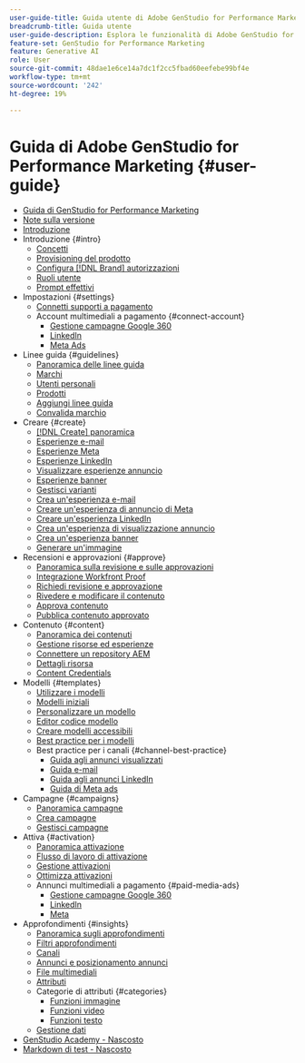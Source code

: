 ```yaml
---
user-guide-title: Guida utente di Adobe GenStudio for Performance Marketing
breadcrumb-title: Guida utente
user-guide-description: Esplora le funzionalità di Adobe GenStudio for Performance Marketing. Scopri come creare rapidamente risorse sul brand, generare varianti e ottimizzare le esperienze.
feature-set: GenStudio for Performance Marketing
feature: Generative AI
role: User
source-git-commit: 48dae1e6ce14a7dc1f2cc5fbad60eefebe99bf4e
workflow-type: tm+mt
source-wordcount: '242'
ht-degree: 19%

---
```



# Guida di Adobe GenStudio for Performance Marketing {#user-guide}

+ [Guida di GenStudio for Performance Marketing](home.md)
+ [Note sulla versione](release-notes.md)
+ [Introduzione](get-started.md)
+ Introduzione {#intro}
   + [Concetti](concepts.md)
   + [Provisioning del prodotto](product-provisioning.md)
   + [Configura [!DNL Brand] autorizzazioni](configure-brand-permissions.md)
   + [Ruoli utente](user-roles.md)
   + [Prompt effettivi](effective-prompts.md)
+ Impostazioni {#settings}
   + [Connetti supporti a pagamento](connectors/connect-channel.md)
   + Account multimediali a pagamento {#connect-account}
      + [Gestione campagne Google 360](connectors/google-cm360.md)
      + [LinkedIn](connectors/linkedin-ads.md)
      + [Meta Ads](connectors/meta-ads.md)
+ Linee guida {#guidelines}
   + [Panoramica delle linee guida](guidelines/overview.md)
   + [Marchi](guidelines/brands.md)
   + [Utenti personali](guidelines/personas.md)
   + [Prodotti](guidelines/products.md)
   + [Aggiungi linee guida](guidelines/add-guidelines.md)
   + [Convalida marchio](guidelines/brand-validation.md)
+ Creare {#create}
   + [[!DNL Create] panoramica](create/overview.md)
   + [Esperienze e-mail](create/email-experiences.md)
   + [Esperienze Meta](create/meta-experiences.md)
   + [Esperienze LinkedIn](create/linkedin-experiences.md)
   + [Visualizzare esperienze annuncio](create/display-ad-experiences.md)
   + [Esperienze banner](create/banner-experiences.md)
   + [Gestisci varianti](create/manage-variants.md)
   + [Crea un&#39;esperienza e-mail](create/create-email-experience.md)
   + [Creare un&#39;esperienza di annuncio di Meta](create/create-meta-ad.md)
   + [Creare un&#39;esperienza LinkedIn](create/create-linkedin.md)
   + [Crea un&#39;esperienza di visualizzazione annuncio](create/create-display-ad.md)
   + [Crea un&#39;esperienza banner](create/create-banner-experience.md)
   + [Generare un&#39;immagine](create/generate-assets.md)
+ Recensioni e approvazioni {#approve}
   + [Panoramica sulla revisione e sulle approvazioni](approvals/overview.md)
   + [Integrazione Workfront Proof](approvals/proof-integration.md)
   + [Richiedi revisione e approvazione](approvals/request-review.md)
   + [Rivedere e modificare il contenuto](approvals/review-and-edit.md)
   + [Approva contenuto](approvals/approve-content.md)
   + [Pubblica contenuto approvato](approvals/publish-content.md)
+ Contenuto {#content}
   + [Panoramica dei contenuti](content/overview.md)
   + [Gestione risorse ed esperienze](content/manage-assets.md)
   + [Connettere un repository AEM](content/connect-aem-repo.md)
   + [Dettagli risorsa](content/asset-details.md)
   + [Content Credentials](content/content-credentials.md)
+ Modelli {#templates}
   + [Utilizzare i modelli](content/use-templates.md)
   + [Modelli iniziali](templates/starter-templates.md)
   + [Personalizzare un modello](content/customize-template.md)
   + [Editor codice modello](content/code-editor.md)
   + [Creare modelli accessibili](content/accessibility-for-templates.md)
   + [Best practice per i modelli](content/best-practices-for-templates.md)
   + Best practice per i canali {#channel-best-practice}
      + [Guida agli annunci visualizzati](templates/display-template.md)
      + [Guida e-mail](templates/email-template.md)
      + [Guida agli annunci LinkedIn](templates/linkedin-template.md)
      + [Guida di Meta ads](templates/meta-template.md)
+ Campagne {#campaigns}
   + [Panoramica campagne](campaigns/overview.md)
   + [Crea campagne](campaigns/create-campaign.md)
   + [Gestisci campagne](campaigns/manage-campaign.md)
+ Attiva {#activation}
   + [Panoramica attivazione](activation/overview.md)
   + [Flusso di lavoro di attivazione](activation/create-activation.md)
   + [Gestione attivazioni](activation/manage-activations.md)
   + [Ottimizza attivazioni](activation/troubleshooting.md)
   + Annunci multimediali a pagamento {#paid-media-ads}
      + [Gestione campagne Google 360](activation/activate-cm360-ad.md)
      + [LinkedIn](activation/activate-linkedin-ad.md)
      + [Meta](activation/activate-meta-ad.md)
+ Approfondimenti {#insights}
   + [Panoramica sugli approfondimenti](insights/overview.md)
   + [Filtri approfondimenti](insights/filter-views.md)
   + [Canali](insights/channels.md)
   + [Annunci e posizionamento annunci](insights/ads.md)
   + [File multimediali](insights/media.md)
   + [Attributi](insights/attributes.md)
   + Categorie di attributi {#categories}
      + [Funzioni immagine](insights/image-features.md)
      + [Funzioni video](insights/video-features.md)
      + [Funzioni testo](insights/text-features.md)
   + [Gestione dati](insights/data-management.md)
+ [GenStudio Academy - Nascosto](genstudioacademy.md)
+ [Markdown di test - Nascosto](test-markdown.md)
